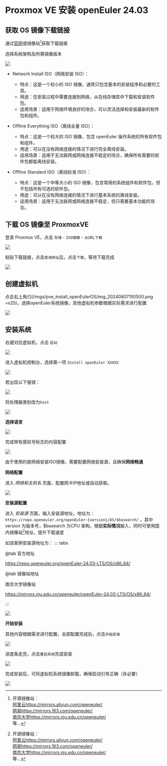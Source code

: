 # Proxmox VE 安装 openEuler 24.03


## 获取 OS 镜像下载链接

通过[官网](https://www.openeuler.org/zh/download/?version=openEuler%2024.03%20LTS)或镜像站[^1]获取下载链接


选择系统架构及所需镜像版本


![](/imgs/pve_install_openEulerOS/image-20240807100343025.png)
- Network Install ISO（网络安装 ISO）：
    - 特点：这是一个较小的 ISO 镜像，通常只包含基本的安装程序和必要的工具。
    - 用途：在安装过程中需要连接到网络，从在线存储库中下载和安装软件包。
    - 适用场景：适用于网络环境良好的场合，可以灵活选择和安装最新的软件包和组件。


- Offline Everything ISO（离线全量 ISO）：
    - 特点：这是一个较大的 ISO 镜像，包含 openEuler 操作系统的所有软件包和组件。
    - 用途：可以在没有网络连接的情况下进行完全离线安装。
    - 适用场景：适用于无法联网或网络连接不稳定的场合，确保所有需要的软件包都能离线安装。


- Offline Standard ISO（离线标准 ISO）：
    - 特点：这是一个中等大小的 ISO 镜像，包含常用的系统组件和软件包，但不包括所有可选的软件包。
    - 用途：可以在没有网络连接的情况下进行基本系统的离线安装。
    - 适用场景：适用于无法联网或网络连接不稳定，但只需要基本功能的场合。


## 下载 OS 镜像至 ProxmoxVE
登录 Proxmox VE，点击 ``` 存储 ``` - ``` ISO镜像 ``` - ``` 从URL下载 ```

![](/imgs/pve_install_openEulerOS/aadf00011cffae17cadcf4e5c254f33.png)


粘贴下载链接，点击``` 查询网址 ```后，点击``` 下载 ```，等待下载完成

![](/imgs/pve_install_openEulerOS/img_20240807141340.png)


## 创建虚拟机

点击右上角![](/imgs/pve_install_openEulerOS/img_20240807150500.png =x25)，选择openEuler系统镜像，其他虚拟机参数根据实际需求进行配置

![](/imgs/pve_install_openEulerOS/img_20240807150302.png)


## 安装系统

右键对应虚拟机，点击 ``` 启动 ```

![](/imgs/pve_install_openEulerOS/img_20240807152450.png)

进入虚拟机控制台，选择第一项 ``` Install openEuler XXXXX ```

![](/imgs/pve_install_openEulerOS/img_20240807152812.png)


若出现以下报错：

![](/imgs/pve_install_openEulerOS/img_20240807162510.png)

将处理器类别改为``` host ```

![](/imgs/pve_install_openEulerOS/img_20240807162708.png)

**选择语言**

![](/imgs/pve_install_openEulerOS/img_20240807163851.png)

完成带有感叹号标志的内容配置

![](/imgs/pve_install_openEulerOS/img_20240807163951.png)

由于使用的是网络安装ISO镜像，需要配置网络安装源，且确保**网络畅通**


**网络配置**


进入 *网络和主机名* 页面，配置网卡IP地址或自动获取。

![](/imgs/pve_install_openEulerOS/img_20240807164144.png)

**安装源配置**

进入 *安装源* 页面，输入安装源地址，地址为：```https://repo.openeuler.org/openEuler-{version}/OS/$basearch/``` ，其中 version 为版本号，$basearch 为CPU 架构，根据**实际情况**输入，同时可使用国内镜像站[^1]地址，提升下载速度

如该案例安装源地址为：
::: tabs

@tab 官方地址

https://repo.openeuler.org/openEuler-24.03-LTS/OS/x86_64/

@tab 镜像站地址

南京大学镜像站

https://mirrors.nju.edu.cn/openeuler/openEuler-24.03-LTS/OS/x86_64/

:::

![](/imgs/pve_install_openEulerOS/img_20240807165242.png)


**开始安装**

其他内容根据需求进行配置，全部配置完成后，点击``` 开始安装 ```

![](/imgs/pve_install_openEulerOS/img_20240807170214.png)

进度条走完，点击``` 重启系统 ```完成安装

![](/imgs/pve_install_openEulerOS/img_20240807172022.png)

完成安装后，可将虚拟机系统镜像卸载，确保启动引导正确（非必要）

![](/imgs/pve_install_openEulerOS/img_20240807172342.png)

[^1]:开源镜像站：<br>[阿里云](https://mirrors.aliyun.com/openeuler/)https://mirrors.aliyun.com/openeuler/<br>[网易](https://mirrors.163.com/openeuler/)https://mirrors.163.com/openeuler/<br>[南京大学](https://mirrors.nju.edu.cn/openeuler/)https://mirrors.nju.edu.cn/openeuler/<br>等...
